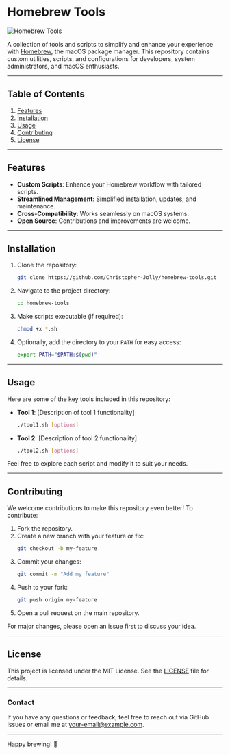 # Homebrew Tools

![Homebrew Tools](https://img.shields.io/badge/Homebrew-Tools-blue.svg)

A collection of tools and scripts to simplify and enhance your experience with [Homebrew](https://brew.sh/), the macOS package manager. This repository contains custom utilities, scripts, and configurations for developers, system administrators, and macOS enthusiasts.

---

## Table of Contents

1. [Features](#features)
2. [Installation](#installation)
3. [Usage](#usage)
4. [Contributing](#contributing)
5. [License](#license)

---

## Features

- **Custom Scripts**: Enhance your Homebrew workflow with tailored scripts.
- **Streamlined Management**: Simplified installation, updates, and maintenance.
- **Cross-Compatibility**: Works seamlessly on macOS systems.
- **Open Source**: Contributions and improvements are welcome.

---

## Installation

1. Clone the repository:

    ```bash
    git clone https://github.com/Christopher-Jolly/homebrew-tools.git
    ```

2. Navigate to the project directory:

    ```bash
    cd homebrew-tools
    ```

3. Make scripts executable (if required):

    ```bash
    chmod +x *.sh
    ```

4. Optionally, add the directory to your `PATH` for easy access:

    ```bash
    export PATH="$PATH:$(pwd)"
    ```

---

## Usage

Here are some of the key tools included in this repository:

- **Tool 1**: [Description of tool 1 functionality]
  ```bash
  ./tool1.sh [options]
  ```

- **Tool 2**: [Description of tool 2 functionality]
  ```bash
  ./tool2.sh [options]
  ```

Feel free to explore each script and modify it to suit your needs.

---

## Contributing

We welcome contributions to make this repository even better! To contribute:

1. Fork the repository.
2. Create a new branch with your feature or fix:
    ```bash
    git checkout -b my-feature
    ```
3. Commit your changes:
    ```bash
    git commit -m "Add my feature"
    ```
4. Push to your fork:
    ```bash
    git push origin my-feature
    ```
5. Open a pull request on the main repository.

For major changes, please open an issue first to discuss your idea.

---

## License

This project is licensed under the MIT License. See the [LICENSE](LICENSE) file for details.

---

### Contact

If you have any questions or feedback, feel free to reach out via GitHub Issues or email me at [your-email@example.com](mailto:your-email@example.com).

---

Happy brewing! 🍻

